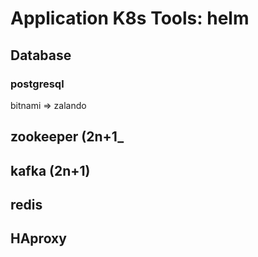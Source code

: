 # Application K8s Tools: helm

## Database
### postgresql
bitnami => zalando

## zookeeper (2n+1_

## kafka (2n+1)

## redis

## HAproxy

